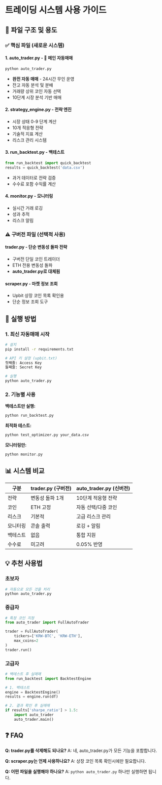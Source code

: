 # 트레이딩 시스템 사용 가이드

## 📁 파일 구조 및 용도

### ✅ 핵심 파일 (새로운 시스템)

#### 1. **auto_trader.py** - 🌟 메인 자동매매

```bash
python auto_trader.py
```

- **완전 자동 매매** - 24시간 무인 운영
- 잔고 자동 분석 및 분배
- 거래량 상위 코인 자동 선택
- 10단계 시장 분석 기반 매매

#### 2. **strategy_engine.py** - 전략 엔진

- 시장 상태 0-9 단계 계산
- 10개 적응형 전략
- 기술적 지표 계산
- 리스크 관리 시스템

#### 3. **run_backtest.py** - 백테스트

```python
from run_backtest import quick_backtest
results = quick_backtest('data.csv')
```

- 과거 데이터로 전략 검증
- 수수료 포함 수익률 계산

#### 4. **monitor.py** - 모니터링

- 실시간 거래 로깅
- 성과 추적
- 리스크 알림

### ⚠️ 구버전 파일 (선택적 사용)

#### **trader.py** - 단순 변동성 돌파 전략

- 구버전 단일 코인 트레이더
- ETH 전용 변동성 돌파
- **auto_trader.py로 대체됨**

#### **scraper.py** - 마켓 정보 조회

- Upbit 상장 코인 목록 확인용
- 단순 정보 조회 도구

## 🚀 실행 방법

### 1. 최신 자동매매 시작

```bash
# 설치
pip install -r requirements.txt

# API 키 설정 (upbit.txt)
첫째줄: Access Key
둘째줄: Secret Key

# 실행
python auto_trader.py
```

### 2. 기능별 사용

**백테스트만 실행:**

```bash
python run_backtest.py
```

**최적화 테스트:**

```bash
python test_optimizer.py your_data.csv
```

**모니터링만:**

```bash
python monitor.py
```

## 📊 시스템 비교

| 구분     | trader.py (구버전) | auto_trader.py (신버전) |
| -------- | ------------------ | ----------------------- |
| 전략     | 변동성 돌파 1개    | 10단계 적응형 전략      |
| 코인     | ETH 고정           | 자동 선택/다중 코인     |
| 리스크   | 기본적             | 고급 리스크 관리        |
| 모니터링 | 콘솔 출력          | 로깅 + 알림             |
| 백테스트 | 없음               | 통합 지원               |
| 수수료   | 미고려             | 0.05% 반영              |

## 💡 추천 사용법

### 초보자

```bash
# 자동으로 모든 것을 처리
python auto_trader.py
```

### 중급자

```python
# 특정 코인 지정
from auto_trader import FullAutoTrader

trader = FullAutoTrader(
    tickers=['KRW-BTC', 'KRW-ETH'],
    max_coins=2
)
trader.run()
```

### 고급자

```python
# 백테스트 후 실매매
from run_backtest import BacktestEngine

# 1. 백테스트
engine = BacktestEngine()
results = engine.run(df)

# 2. 결과 확인 후 실매매
if results['sharpe_ratio'] > 1.5:
    import auto_trader
    auto_trader.main()
```

## ❓ FAQ

**Q: trader.py를 삭제해도 되나요?**
A: 네, auto_trader.py가 모든 기능을 포함합니다.

**Q: scraper.py는 언제 사용하나요?**
A: 상장 코인 목록 확인시에만 필요합니다.

**Q: 어떤 파일을 실행해야 하나요?**
A: `python auto_trader.py` 하나만 실행하면 됩니다.
